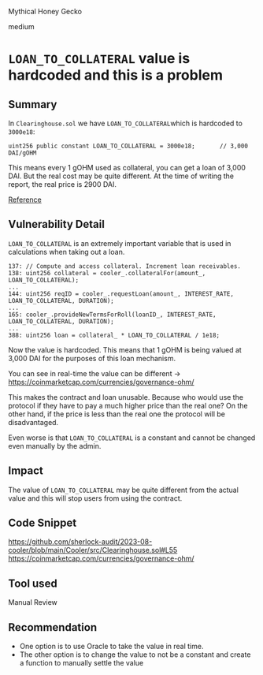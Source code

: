 Mythical Honey Gecko

medium

# `LOAN_TO_COLLATERAL` value is hardcoded and this is a problem
## Summary

In `Clearinghouse.sol` we have `LOAN_TO_COLLATERAL`which is hardcoded to `3000e18`:

```solidity
uint256 public constant LOAN_TO_COLLATERAL = 3000e18;       // 3,000 DAI/gOHM
```

This means every 1 gOHM used as collateral, you can get a loan of 3,000 DAI. But the real cost may be quite different. At the time of writing the report, the real price is 2900 DAI.

[Reference](https://www.coingecko.com/en/coins/governance-ohm)

## Vulnerability Detail

`LOAN_TO_COLLATERAL` is an extremely important variable that is used in calculations when taking out a loan. 

```solidity
137: // Compute and access collateral. Increment loan receivables.
138: uint256 collateral = cooler_.collateralFor(amount_, LOAN_TO_COLLATERAL);
...
144: uint256 reqID = cooler_.requestLoan(amount_, INTEREST_RATE, LOAN_TO_COLLATERAL, DURATION);
...
165: cooler_.provideNewTermsForRoll(loanID_, INTEREST_RATE, LOAN_TO_COLLATERAL, DURATION);
...
388: uint256 loan = collateral_ * LOAN_TO_COLLATERAL / 1e18;
```
Now the value is hardcoded. This means that 1 gOHM is being valued at 3,000 DAI for the purposes of this loan mechanism. 

You can see in real-time the value can be different -> https://coinmarketcap.com/currencies/governance-ohm/

This makes the contract and loan unusable. Because who would use the protocol if they have to pay a much higher price than the real one? On the other hand, if the price is less than the real one the protocol will be disadvantaged.

Even worse is that `LOAN_TO_COLLATERAL` is a constant and cannot be changed even manually by the admin.
## Impact

The value of `LOAN_TO_COLLATERAL` may be quite different from the actual value and this will stop users from using the contract.
## Code Snippet

https://github.com/sherlock-audit/2023-08-cooler/blob/main/Cooler/src/Clearinghouse.sol#L55
https://coinmarketcap.com/currencies/governance-ohm/
## Tool used

Manual Review

## Recommendation

- One option is to use Oracle to take the value in real time.
- The other option is to change the value to not be a constant and create a function to manually settle the value